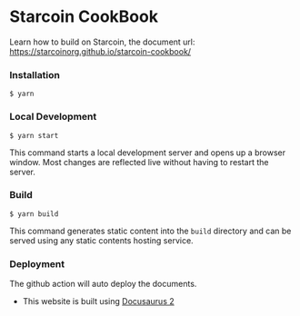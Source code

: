 # Starcoin CookBook

Learn how to build on Starcoin, the document url: https://starcoinorg.github.io/starcoin-cookbook/

### Installation

```
$ yarn
```

### Local Development

```
$ yarn start
```

This command starts a local development server and opens up a browser window. Most changes are reflected live without having to restart the server.

### Build

```
$ yarn build
```

This command generates static content into the `build` directory and can be served using any static contents hosting service.

### Deployment

The github action will auto deploy the documents.

* This website is built using [Docusaurus 2](https://docusaurus.io/)
